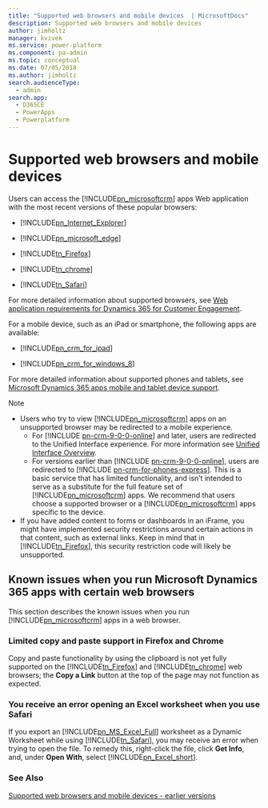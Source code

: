 ```yaml
---
title: "Supported web browsers and mobile devices  | MicrosoftDocs"
description: Supported web browsers and mobile devices 
author: jimholtz
manager: kvivek
ms.service: power-platform
ms.component: pa-admin
ms.topic: conceptual
ms.date: 07/05/2018
ms.author: jimholtz
search.audienceType: 
  - admin
search.app: 
  - D365CE
  - PowerApps
  - Powerplatform
---
```

# Supported web browsers and mobile devices

Users can access the [!INCLUDE[pn_microsoftcrm](../includes/pn-dynamics-crm.md)] apps Web application with the most recent versions of these popular browsers:  
  
- [!INCLUDE[pn_Internet_Explorer](../includes/pn-internet-explorer.md)]   
  
- [!INCLUDE[pn_microsoft_edge](../includes/pn-microsoft-edge.md)]  
  
- [!INCLUDE[tn_Firefox](../includes/tn-firefox.md)]   

- [!INCLUDE[tn_chrome](../includes/tn-chrome.md)]
  
- [!INCLUDE[tn_Safari](../includes/tn-safari.md)]   
    
  
For more detailed information about supported browsers, see [Web application requirements for Dynamics 365 for Customer Engagement](web-application-requirements.md).  
  
For a mobile device, such as an iPad or smartphone, the following apps are available:  
  
- [!INCLUDE[pn_crm_for_ipad](../includes/pn-crm-for-ipad.md)]  
  
- [!INCLUDE[pn_crm_for_windows_8](../includes/pn-crm-for-windows-8.md)]  
  
For more detailed information about supported phones and tablets, see [Microsoft Dynamics 365 apps mobile and tablet device support](/dynamics365/customer-engagement/mobile-app/support-phones-tablets.md).  
  
> [!NOTE]
> - Users who try to view [!INCLUDE[pn_microsoftcrm](../includes/pn-dynamics-crm.md)] apps on an unsupported browser may be redirected to a mobile experience. 
>   - For [!INCLUDE [pn-crm-9-0-0-online](../includes/pn-crm-9-0-0-online.md)] and later, users are redirected to the Unified Interface experience. For more information see [Unified Interface Overview](about-unified-interface.md). 
>   - For versions earlier than [!INCLUDE [pn-crm-9-0-0-online](../includes/pn-crm-9-0-0-online.md)], users are redirected to [!INCLUDE [pn-crm-for-phones-express](../includes/pn-crm-for-phones-express.md)]. This is a basic service that has limited functionality, and isn’t intended to serve as a substitute for the full feature set of [!INCLUDE[pn_microsoftcrm](../includes/pn-dynamics-crm.md)] apps. We recommend that users choose a supported browser or a [!INCLUDE[pn_microsoftcrm](../includes/pn-dynamics-crm.md)] apps specific to the device. 
> -  If you have added content to forms or dashboards in an iFrame, you might have implemented security restrictions around certain actions in that content, such as external links. Keep in mind that in [!INCLUDE[tn_Firefox](../includes/tn-firefox.md)], this security restriction code will likely be unsupported.  
  
<a name="BKMK_browserIssues"></a>   
## Known issues when you run Microsoft Dynamics 365 apps with certain web browsers  
 This section describes the known issues when you run [!INCLUDE[pn_microsoftcrm](../includes/pn-dynamics-crm.md)] apps in a web browser.  
  
### Limited copy and paste support in Firefox and Chrome  
 Copy and paste functionality by using the clipboard is not yet fully supported on the [!INCLUDE[tn_Firefox](../includes/tn-firefox.md)] and [!INCLUDE[tn_chrome](../includes/tn-chrome.md)] web browsers; the **Copy a Link** button at the top of the page may not function as expected.  
  
### You receive an error opening an Excel worksheet when you use Safari  
 If you export an [!INCLUDE[pn_MS_Excel_Full](../includes/pn-ms-excel-full.md)] worksheet as a Dynamic Worksheet while using [!INCLUDE[tn_Safari](../includes/tn-safari.md)], you may receive an error when trying to open the file. To remedy this, right-click the file, click **Get Info**, and, under **Open With**, select [!INCLUDE[pn_Excel_short](../includes/pn-excel-short.md)].  
  
### See Also  
 [Supported web browsers and mobile devices - earlier versions](https://technet.microsoft.com/library/dn531055.aspx)
